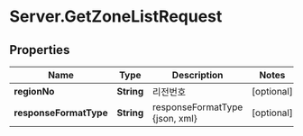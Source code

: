 # Server.GetZoneListRequest

## Properties
Name | Type | Description | Notes
------------ | ------------- | ------------- | -------------
**regionNo** | **String** | 리전번호 | [optional] 
**responseFormatType** | **String** | responseFormatType {json, xml} | [optional] 


